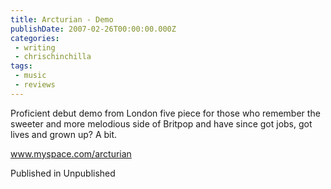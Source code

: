 ```yaml
---
title: Arcturian - Demo
publishDate: 2007-02-26T00:00:00.000Z
categories:
 - writing
 - chrischinchilla
tags: 
 - music 
 - reviews
---
```


Proficient debut demo from London five piece for those who remember the sweeter and more melodious side of Britpop and have since got jobs, got lives and grown up? A bit.

<a href=https://www.myspace.com/arcturian target=_blank>www.myspace.com/arcturian</a>

Published in Unpublished
